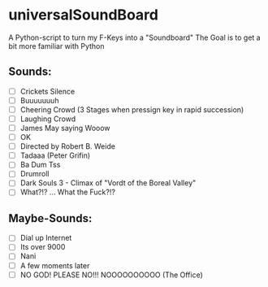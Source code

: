 # universalSoundBoard
A Python-script to turn my F-Keys into a "Soundboard"
The Goal is to get a bit more familiar with Python

## Sounds:
- [ ] Crickets Silence
- [ ] Buuuuuuuh
- [ ] Cheering Crowd (3 Stages when pressign key in rapid succession)
- [ ] Laughing Crowd
- [ ] James May saying Wooow
- [ ] OK
- [ ] Directed by Robert B. Weide
- [ ] Tadaaa (Peter Grifin)
- [ ] Ba Dum Tss
- [ ] Drumroll
- [ ] Dark Souls 3 - Climax of "Vordt of the Boreal Valley"
- [ ] What?!? ... What the Fuck?!?

## Maybe-Sounds:
- [ ] Dial up Internet
- [ ] Its over 9000
- [ ] Nani
- [ ] A few moments later
- [ ] NO GOD! PLEASE NO!!! NOOOOOOOOOO (The Office)
